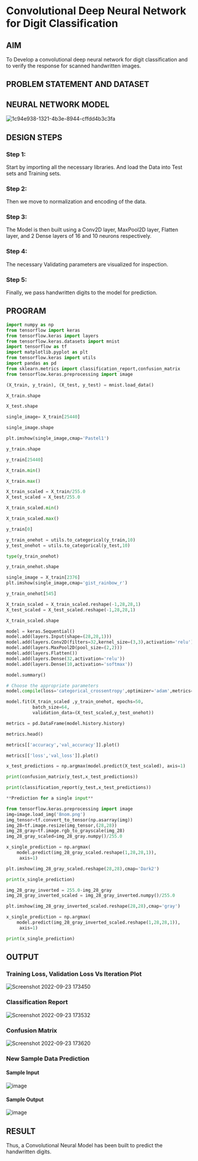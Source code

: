 # Convolutional Deep Neural Network for Digit Classification

## AIM

To Develop a convolutional deep neural network for digit classification and to verify the response for scanned handwritten images.

## PROBLEM STATEMENT AND DATASET

## NEURAL NETWORK MODEL

![1c94e938-1321-4b3e-8944-cffdd4b3c3fa](https://user-images.githubusercontent.com/77089743/191949776-81ed6e7e-ae1e-40d5-a1f9-d5dfc08f3ebf.png)


## DESIGN STEPS

### Step 1:
Start by importing all the necessary libraries. And load the Data into Test sets and Training sets.

### Step 2:
Then we move to normalization and encoding of the data.

### Step 3:
The Model is then built using a Conv2D layer, MaxPool2D layer, Flatten layer, and 2 Dense layers of 16 and 10 neurons respectively.

### Step 4:
The necessary Validating parameters are visualized for inspection.

### Step 5:
Finally, we pass handwritten digits to the model for prediction.

## PROGRAM
```python
import numpy as np
from tensorflow import keras
from tensorflow.keras import layers
from tensorflow.keras.datasets import mnist
import tensorflow as tf
import matplotlib.pyplot as plt
from tensorflow.keras import utils
import pandas as pd
from sklearn.metrics import classification_report,confusion_matrix
from tensorflow.keras.preprocessing import image

(X_train, y_train), (X_test, y_test) = mnist.load_data()

X_train.shape

X_test.shape

single_image= X_train[25440]

single_image.shape

plt.imshow(single_image,cmap='Pastel1')

y_train.shape

y_train[25440]

X_train.min()

X_train.max()

X_train_scaled = X_train/255.0
X_test_scaled = X_test/255.0

X_train_scaled.min()

X_train_scaled.max()

y_train[0]

y_train_onehot = utils.to_categorical(y_train,10)
y_test_onehot = utils.to_categorical(y_test,10)

type(y_train_onehot)

y_train_onehot.shape

single_image = X_train[2376]
plt.imshow(single_image,cmap='gist_rainbow_r')

y_train_onehot[545]

X_train_scaled = X_train_scaled.reshape(-1,28,28,1)
X_test_scaled = X_test_scaled.reshape(-1,28,28,1)

X_train_scaled.shape

model = keras.Sequential()
model.add(layers.Input(shape=(28,28,1)))
model.add(layers.Conv2D(filters=32,kernel_size=(3,3),activation='relu'))
model.add(layers.MaxPool2D(pool_size=(2,2)))
model.add(layers.Flatten())
model.add(layers.Dense(32,activation='relu'))
model.add(layers.Dense(10,activation='softmax'))

model.summary()

# Choose the appropriate parameters
model.compile(loss='categorical_crossentropy',optimizer='adam',metrics='accuracy')

model.fit(X_train_scaled ,y_train_onehot, epochs=50,
          batch_size=64, 
          validation_data=(X_test_scaled,y_test_onehot))

metrics = pd.DataFrame(model.history.history)

metrics.head()

metrics[['accuracy','val_accuracy']].plot()

metrics[['loss','val_loss']].plot()

x_test_predictions = np.argmax(model.predict(X_test_scaled), axis=1)

print(confusion_matrix(y_test,x_test_predictions))

print(classification_report(y_test,x_test_predictions))

**Prediction for a single input**

from tensorflow.keras.preprocessing import image
img=image.load_img('8nom.png')
img_tensor=tf.convert_to_tensor(np.asarray(img))
img_28=tf.image.resize(img_tensor,(28,28))
img_28_gray=tf.image.rgb_to_grayscale(img_28)
img_28_gray_scaled=img_28_gray.numpy()/255.0

x_single_prediction = np.argmax(
    model.predict(img_28_gray_scaled.reshape(1,28,28,1)),
     axis=1)

plt.imshow(img_28_gray_scaled.reshape(28,28),cmap='Dark2')

print(x_single_prediction)

img_28_gray_inverted = 255.0-img_28_gray
img_28_gray_inverted_scaled = img_28_gray_inverted.numpy()/255.0

plt.imshow(img_28_gray_inverted_scaled.reshape(28,28),cmap='gray')

x_single_prediction = np.argmax(
    model.predict(img_28_gray_inverted_scaled.reshape(1,28,28,1)),
     axis=1)

print(x_single_prediction)
```
## OUTPUT

### Training Loss, Validation Loss Vs Iteration Plot

![Screenshot 2022-09-23 173450](https://user-images.githubusercontent.com/77089743/191956402-e95f7d3b-414b-49d3-8cc5-8aa4294c69c4.png)


### Classification Report

![Screenshot 2022-09-23 173532](https://user-images.githubusercontent.com/77089743/191956526-a5c4aabe-7076-485a-913e-84cbf8d0f8b8.png)


### Confusion Matrix

![Screenshot 2022-09-23 173620](https://user-images.githubusercontent.com/77089743/191956635-f523d4af-33b5-4991-a954-9380e7f28e46.png)


### New Sample Data Prediction
#### Sample Input

![image](https://user-images.githubusercontent.com/77089743/191956835-48c504d6-4a86-4216-967f-657ac339526a.png)

#### Sample Output

![image](https://user-images.githubusercontent.com/77089743/191956956-939df850-0214-4a26-8ea3-7bf795825a97.png)


## RESULT
Thus, a Convolutional Neural Model has been built to predict the handwritten digits.
